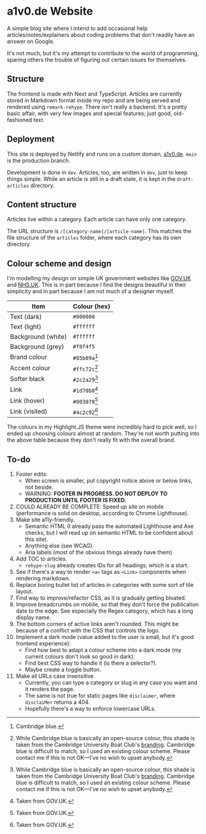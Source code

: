 # a1v0.de Website

A simple blog site where I intend to add occasional help articles/notes/explainers about coding problems that don't readily have an answer on Google.

It's not much, but it's my attempt to contribute to the world of programming, sparing others the trouble of figuring out certain issues for themselves.

## Structure

The frontend is made with Next and TypeScript. Articles are currently stored in Markdown format inside my repo and are being served and rendered using `remark-rehype`. There isn't really a backend. It's a pretty basic affair, with very few images and special features; just good, old-fashioned text.

## Deployment

This site is deployed by Netlify and runs on a custom domain, [a1v0.de](https://a1v0.de). `main` is the production branch.

Development is done in `dev`. Articles, too, are written in `dev`, just to keep things simple. While an article is still in a draft state, it is kept in the `draft-articles` directory.

## Content structure

Articles live within a category. Each article can have only one category.

The URL structure is `/[category-name]/[article-name]`. This matches the file structure of the `articles` folder, where each category has its own directory.

## Colour scheme and design

I'm modelling my design on simple UK government websites like [GOV.UK](https://www.gov.uk/) and [NHS.UK](https://www.nhs.uk/). This is in part because I find the designs beautiful in their simplicity and in part because I am not much of a designer myself.

| **Item**           | **Colour (hex)** |
| ------------------ | ---------------- |
| Text (dark)        | `#000000`        |
| Text (light)       | `#ffffff`        |
| Background (white) | `#ffffff`        |
| Background (grey)  | `#f0f4f5`        |
| Brand colour       | `#85b09a`[^1]    |
| Accent colour      | `#ffc72c`[^2]    |
| Softer black       | `#2c2a29`[^2]    |
| Link               | `#1d70b8`[^3]    |
| Link (hover)       | `#003078`[^3]    |
| Link (visited)     | `#4c2c92`[^3]    |

The colours in my Highlight.JS theme were incredibly hard to pick well, so I ended up choosing colours almost at random. They're not worth putting into the above table because they don't really fit with the overall brand.

[^1]: Cambridge blue.
[^2]: While Cambridge blue is basically an open-source colour, this shade is taken from the Cambridge University Boat Club's [branding](https://cubc.org.uk/app/uploads/2020/08/CUBC-Brand-Guidelines.pdf). Cambridge blue is difficult to match, so I used an existing colour scheme. Please contact me if this is not OK&mdash;I've no wish to upset anybody.
[^3]: Taken from GOV.UK.

## To-do

1. Footer edits:
    - When screen is smaller, put copyright notice above or below links, not beside.
    - WARNING: **FOOTER IN PROGRESS. DO NOT DEPLOY TO PRODUCTION UNTIL FOOTER IS FIXED.**
2. COULD ALREADY BE COMPLETE: Speed up site on mobile (performance is solid on desktop, according to Chrome Lighthouse).
3. Make site a11y-friendly.
    - Semantic HTML (I already pass the automated Lighthouse and Axe checks, but I will read up on semantic HTML to be confident about this site).
    - Anything else (see WCAG).
    - Aria labels (most of the obvious things already have them)
4. Add TOC to articles.
    - `rehype-slug` already creates IDs for all headings, which is a start.
5. See if there's a way to render `<a>` tags as `<Link>` components when rendering markdown.
6. Replace boring bullet list of articles in categories with some sort of tile layout.
7. Find way to improve/refactor CSS, as it is gradually getting bloated.
8. Improve breadcrumbs on mobile, so that they don't force the publication date to the edge. See especially the Regex category, which has a long display name.
9. The bottom corners of active links aren't rounded. This might be because of a conflict with the CSS that controls the logo.
10. Implement a dark mode (value added to the user is small, but it's good frontend experience):
     - Find how best to adapt a colour scheme into a dark mode (my current colours don't look so good in dark).
     - Find best CSS way to handle it (is there a selector?).
     - Maybe create a toggle button.
11. Make all URLs case insensitive
     - Currently, you can type a category or slug in any case you want and it renders the page.
     - The same is not true for static pages like `disclaimer`, where `disclaiMer` returns a 404.
     - Hopefully there's a way to enforce lowercase URLs.
